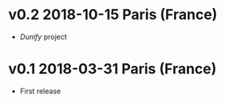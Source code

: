v0.2 2018-10-15 Paris (France)
==============================

- _Dunify_ project

v0.1 2018-03-31 Paris (France)
==============================

- First release
